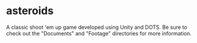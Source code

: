 # asteroids
A classic shoot 'em up game developed using Unity and DOTS. Be sure to check out the "Documents" and "Footage" directories for more information.
